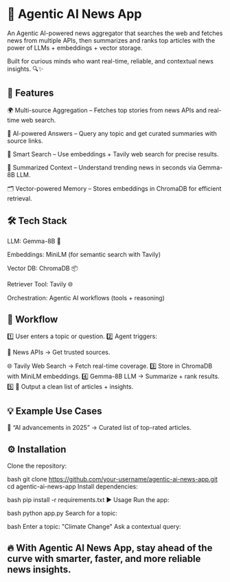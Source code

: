 # 📰 Agentic AI News App
An Agentic AI-powered news aggregator that searches the web and fetches news from multiple APIs, then summarizes and ranks top articles with the power of LLMs + embeddings + vector storage.

Built for curious minds who want real-time, reliable, and contextual news insights. 🔍✨

## 🚀 Features
🌍 Multi-source Aggregation – Fetches top stories from news APIs and real-time web search.

🤖 AI-powered Answers – Query any topic and get curated summaries with source links.

🔎 Smart Search – Use embeddings + Tavily web search for precise results.

📝 Summarized Context – Understand trending news in seconds via Gemma-8B LLM.

🗂 Vector-powered Memory – Stores embeddings in ChromaDB for efficient retrieval.

## 🛠️ Tech Stack
LLM: Gemma-8B 🧠

Embeddings: MiniLM (for semantic search with Tavily)

Vector DB: ChromaDB 📦

Retriever Tool: Tavily 🌐

Orchestration: Agentic AI workflows (tools + reasoning)

## 🔄 Workflow
1️⃣ User enters a topic or question.
2️⃣ Agent triggers:

📡 News APIs → Get trusted sources.

🌐 Tavily Web Search → Fetch real-time coverage.
3️⃣ Store in ChromaDB with MiniLM embeddings.
4️⃣ Gemma-8B LLM → Summarize + rank results.
5️⃣ 🎯 Output a clean list of articles + insights.

## 💡 Example Use Cases
🔬 “AI advancements in 2025” → Curated list of top-rated articles.

## ⚙️ Installation
Clone the repository:

bash
git clone https://github.com/your-username/agentic-ai-news-app.git
cd agentic-ai-news-app
Install dependencies:

bash
pip install -r requirements.txt
▶️ Usage
Run the app:

bash
python app.py
Search for a topic:

bash
Enter a topic: "Climate Change"
Ask a contextual query:

## 🔥 With Agentic AI News App, stay ahead of the curve with smarter, faster, and more reliable news insights.
